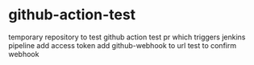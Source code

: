 # github-action-test
temporary repository to test github action
test pr which triggers jenkins pipeline
add access token
add github-webhook to url
test to confirm webhook